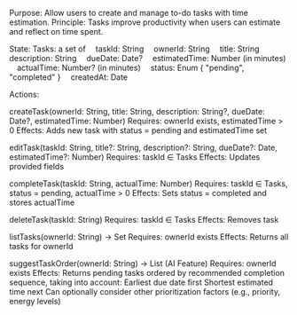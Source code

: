 Purpose: Allow users to create and manage to-do tasks with time estimation.
Principle: Tasks improve productivity when users can estimate and reflect on time spent.

State:
Tasks: a set of
 taskId: String
 ownerId: String
 title: String
 description: String
 dueDate: Date?
 estimatedTime: Number (in minutes)
 actualTime: Number? (in minutes)
 status: Enum { "pending", "completed" }
 createdAt: Date

Actions:

createTask(ownerId: String, title: String, description: String?, dueDate: Date?, estimatedTime: Number)
  Requires: ownerId exists, estimatedTime > 0
  Effects: Adds new task with status = pending and estimatedTime set

editTask(taskId: String, title?: String, description?: String, dueDate?: Date, estimatedTime?: Number)
  Requires: taskId ∈ Tasks
  Effects: Updates provided fields

completeTask(taskId: String, actualTime: Number)
  Requires: taskId ∈ Tasks, status = pending, actualTime > 0
  Effects: Sets status = completed and stores actualTime

deleteTask(taskId: String)
  Requires: taskId ∈ Tasks
  Effects: Removes task

listTasks(ownerId: String) → Set<Task>
  Requires: ownerId exists
  Effects: Returns all tasks for ownerId

suggestTaskOrder(ownerId: String) → List<Task> (AI Feature)
  Requires: ownerId exists
  Effects: Returns pending tasks ordered by recommended completion sequence, taking into account:
    Earliest due date first
    Shortest estimated time next
    Can optionally consider other prioritization factors (e.g., priority, energy levels)